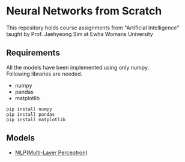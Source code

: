 # Neural Networks from Scratch

This repository holds course assignments from "Artificial Intelligence" taught by Prof. Jaehyeong Sim at Ewha Womans University

## Requirements
All the models have been implemented using only numpy.<br>
Following libraries are needed.
* numpy
* pandas
* matplotlib
```
pip install numpy
pip install pandas
pip install matplotlib
```
## Models
* [MLP(Multi-Layer Perceptron)](./mlp.ipynb) <!--MLP 설명 추가-->